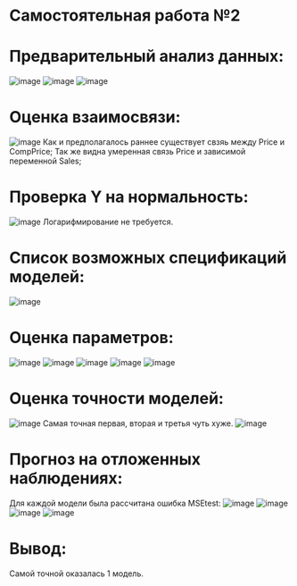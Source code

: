 # Самостоятельная работа №2
# Предварительный анализ данных:  
![image](https://user-images.githubusercontent.com/93386717/197141827-9fa69bd0-71d4-4467-b5cc-69724bbdca87.png)
![image](https://user-images.githubusercontent.com/93386717/197141933-24daecb1-a919-4de0-b199-a350759fd6d4.png)
![image](https://user-images.githubusercontent.com/93386717/197143364-51ebcf8e-e283-4381-bf75-662902b4a977.png)
# Оценка взаимосвязи:
![image](https://user-images.githubusercontent.com/93386717/197144003-dccf885b-dc23-4f14-ae85-1e676cc38781.png)
Как и предполагалось раннее существует свзяь между Price и CompPrice;
Так же видна умеренная связь Price и зависимой переменной Sales;
# Проверка Y на нормальность:  
![image](https://user-images.githubusercontent.com/93386717/197143569-e805ac1f-131b-4727-a167-991856e872c6.png)
Логарифмирование не требуется.
# Список возможных спецификаций моделей:
![image](https://user-images.githubusercontent.com/93386717/197144926-8e5e4bc2-5827-40e7-8efb-15019a283082.png)
# Оценка параметров:
![image](https://user-images.githubusercontent.com/93386717/197145503-28a6b18f-7d1a-4bae-8ec1-30b753045fb1.png)
![image](https://user-images.githubusercontent.com/93386717/197145801-8bd0a714-d93b-4ced-94f8-95a545dcafa1.png)
![image](https://user-images.githubusercontent.com/93386717/197145896-4aeb4991-b6c3-4b3d-a1cf-8ac5a97c6c10.png)
![image](https://user-images.githubusercontent.com/93386717/197145977-2d228b6b-6933-4f62-81ce-f6936cb6a0b9.png)
![image](https://user-images.githubusercontent.com/93386717/197146106-c7bd2422-9546-4f66-a8c2-101579798f38.png)
# Оценка точности моделей:
![image](https://user-images.githubusercontent.com/93386717/197146287-311d5a10-0504-4350-9ef0-8cbbcb943e69.png)
Самая точная первая, вторая и третья чуть хуже.
![image](https://user-images.githubusercontent.com/93386717/197146789-477bb4a3-b89b-447e-ab98-a50811a9520e.png)
# Прогноз на отложенных наблюдениях:
Для каждой модели была рассчитана ошибка MSEtest:
![image](https://user-images.githubusercontent.com/93386717/197147413-d3a1e127-d48e-4d1a-a7fc-0cffd9f8acba.png)
![image](https://user-images.githubusercontent.com/93386717/197147903-4e407751-4806-44f7-85cf-6c42d11d91e4.png)
![image](https://user-images.githubusercontent.com/93386717/197148163-029a981c-73e7-4739-8df0-dc23ac883c51.png)
![image](https://user-images.githubusercontent.com/93386717/197148744-2bbaf61b-5b7d-4fc8-a2e5-dcfc269087be.png)
# Вывод:
Самой точной оказалась 1 модель.
